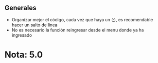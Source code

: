 ## Generales

* Organizar mejor el código, cada vez que haya un (;), es recomendable hacer un salto de linea
* No es necesario la función reingresar desde el menu donde ya ha ingresado

# Nota: 5.0